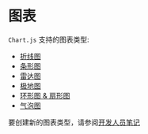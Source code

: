 # 图表

`Chart.js` 支持的图表类型:
* [折线图](./line.md)
* [条形图](./bar.md)
* [雷达图](./radar.md)
* [极地图](./polar.md)
* [环形图 & 扇形图](./doughnut.md)
* [气泡图](./bubble.md)

要创建新的图表类型，请参阅[开发人员笔记](../developers/charts.md#new-charts)
